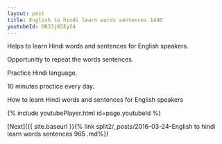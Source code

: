 ```yaml
---
layout: post
title: English to hindi learn words sentences 1446 
youtubeId: DR33j85Ey24
---
```

 
 
Helps to learn Hindi words and sentences for English speakers.

Opportunitiy to repeat the words sentences. 

Practice Hindi language. 
 
10 minutes practice every day. 
 
How to learn Hindi words and sentences for English speakers 
 
{% include youtubePlayer.html id=page.youtubeId %}
 
 
[Next]({{ site.baseurl }}{% link  split2/_posts/2016-03-24-English to hindi learn words sentences 965 .md%})
 

